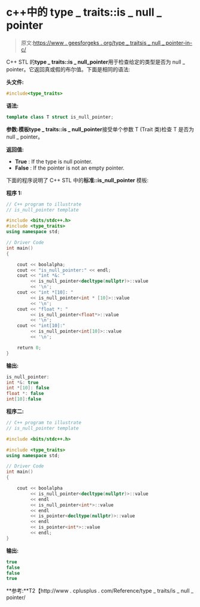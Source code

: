 # c++中的 type _ traits::is _ null _ pointer

> 原文:[https://www . geesforgeks . org/type _ traitsis _ null _ pointer-in-c/](https://www.geeksforgeeks.org/type_traitsis_null_pointer-in-c/)

C++ STL 的**type _ traits::is _ null_pointer**用于检查给定的类型是否为 null _ pointer。它返回真或假的布尔值。下面是相同的语法:

**头文件:**

```cpp
#include<type_traits>

```

**语法:**

```cpp
template class T struct is_null_pointer;

```

**参数:**模板**type _ traits::is _ null_pointer**接受单个参数 T (Trait 类)检查 T 是否为 null _ pointer。

**返回值:**

*   **True** : If the type is null pointer.
*   **False** : If the pointer is not an empty pointer.

下面的程序说明了 C++ STL 中的**标准::is_null_pointer** 模板:

**程序 1:**

```cpp
// C++ program to illustrate
// is_null_pointer template

#include <bits/stdc++.h>
#include <type_traits>
using namespace std;

// Driver Code
int main()
{

    cout << boolalpha;
    cout << "is_null_pointer:" << endl;
    cout << "int *&: "
         << is_null_pointer<decltype(nullptr)>::value
         << '\n';
    cout << "int *[10]: "
         << is_null_pointer<int * [10]>::value
         << '\n';
    cout << "float *: "
         << is_null_pointer<float*>::value
         << '\n';
    cout << "int[10]:"
         << is_null_pointer<int[10]>::value
         << '\n';

    return 0;
}
```

**输出:**

```cpp
is_null_pointer:
int *&: true
int *[10]: false
float *: false
int[10]:false

```

**程序二:**

```cpp
// C++ program to illustrate
// is_null_pointer template

#include <bits/stdc++.h>

#include <type_traits>
using namespace std;

// Driver Code
int main()
{

    cout << boolalpha
         << is_null_pointer<decltype(nullptr)>::value
         << endl
         << is_null_pointer<int*>::value
         << endl
         << is_pointer<decltype(nullptr)>::value
         << endl
         << is_pointer<int*>::value
         << endl;
}
```

**输出:**

```cpp
true
false
false
true

```

**参考:**T2【http://www . cplusplus . com/Reference/type _ traits/is _ null _ pointer/